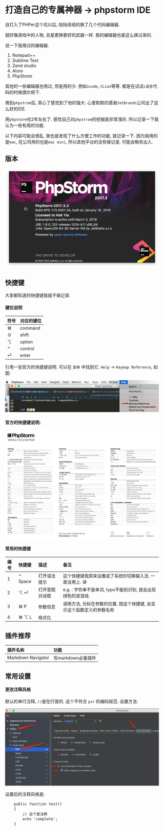 # 打造自己的专属神器 -> phpstorm IDE

自打入了PHPer这个坑以后, 陆陆续续的换了几个代码编辑器.

就好像游戏中的人物, 总是更换更好的武器一样. 我的编辑器也是这么换过来的.

说一下我用过的编辑器.

1. Notepad++
2. Sublime Text
3. Zend studio
4. Atom
5. PhpStrom

其他的一些编辑器也用过, 但是用的少. 例如`xcode`, `CLion`等等.
都是在试试`c语言`代码的时候偶尔用下.

用到`phpstrom`后, 真心了感觉到了他的强大. 心里默默的感谢`JetBrands`公司出了这么好的IDE.

用`phpstorm`也2年左右了. 感觉自己对`phpstrom`的挖掘是非常浅的.
所以记录一下我认为一些有用的功能.

以下内容可能会很乱, 我也是发现了什么方便工作的功能, 就记录一下. 因为我用的是`mac`, 在公司用的也是`mac mini`,
所以其他平台的没有做记录, 可能会略有出入.

## 版本

![phpstrom_version](/images/posts/phpstrom_version.png)

## 快捷键

大家都知道的快捷键我就不做记录.

#### 键位说明

| 符号 | 对应的键位 |
|:----|:---------|
| ⌘   | command  |
| ⇧   | shift    |
| ⌥   | option   |
| ⌃   | control  |
| ⏎   | enter    |


引用一张官方的快捷键说明. 可以在 `菜单` 中找到它.
`Help` -> `Keymap Reference`, 如图:

![phpstrom_jietu](/images/posts/phpstrom_jietu.png)

#### 官方的快捷键说明:

![phpstrom_hotkey](/images/posts/phpstrom_hotkey.png)

#### 常用的快捷键

| 编号 | 快捷键   | 描述         | 备注                                                       |
|:----|:--------|:------------|:-----------------------------------------------------------|
| 1   | ⌃ Space | 打开语法提示  | 这个快捷键我原来设置成了系统的切换输入法. 一直没用上. 😅            |
| 2   | ⌥ ⏎︎     | 打开意图对话框 | e.g. : 字符串不是单词, typo不能别识别, 就会出现绿色的波浪线.       |
| 3   | ⌘ P     | 参数信息     | 调用方法, 光标在参数的位置, 按这个快捷键, 会显示这个函数定义的参数名称 |
| 4   | ⌘ ⌥ L   | 格式化       |                                                            |


## 插件推荐

| 插件名称             | 功能              |
|:-------------------|:-----------------|
| Markdown Navigator | 写markdown必备插件 |

## 常用设置

#### 更改注释风格

默认的单行注释, `//`是在行首的. 这个不符合 `psr` 的编码规范.
设置方法:

![phpstrom__comment_set](/images/posts/phpstrom__comment_set.png)

设置后的注释风格是:

```
    public function test()
    {
        // 这个是注释
        echo 'complete';
    }
```




